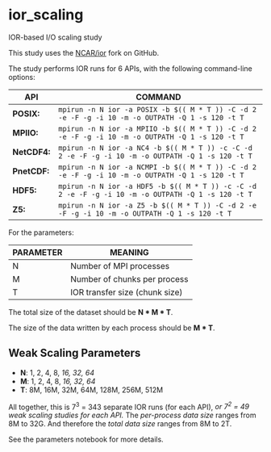 # ior_scaling

IOR-based I/O scaling study

This study uses the [NCAR/ior](https://github.com/NCAR/ior) fork on GitHub.

The study performs IOR runs for 6 APIs, with the following command-line options:

| **API**      | **COMMAND**                                                                                        |
|--------------|----------------------------------------------------------------------------------------------------|
| **POSIX:**   | `mpirun -n N ior -a POSIX -b $(( M * T )) -C -d 2 -e -F -g -i 10 -m -o OUTPATH -Q 1 -s 120 -t T`   |
| **MPIIO:**   | `mpirun -n N ior -a MPIIO -b $(( M * T )) -C -d 2 -e -F -g -i 10 -m -o OUTPATH -Q 1 -s 120 -t T`   |
| **NetCDF4:** | `mpirun -n N ior -a NC4 -b $(( M * T )) -c -C -d 2 -e -F -g -i 10 -m -o OUTPATH -Q 1 -s 120 -t T`  |
| **PnetCDF:** | `mpirun -n N ior -a NCMPI -b $(( M * T )) -C -d 2 -e -F -g -i 10 -m -o OUTPATH -Q 1 -s 120 -t T`   |
| **HDF5:**    | `mpirun -n N ior -a HDF5 -b $(( M * T )) -c -C -d 2 -e -F -g -i 10 -m -o OUTPATH -Q 1 -s 120 -t T` |
| **Z5:**      | `mpirun -n N ior -a Z5 -b $(( M * T )) -C -d 2 -e -F -g -i 10 -m -o OUTPATH -Q 1 -s 120 -t T`      |

For the parameters:

| **PARAMETER** | **MEANING**        |
|---------------|--------------------|
| N | Number of MPI processes        |
| M | Number of chunks per process   |
| T | IOR transfer size (chunk size) |

The total size of the dataset should be **N * M * T**.

The size of the data written by each process should be **M * T**.

## Weak Scaling Parameters

- **N**: 1, 2, 4, 8, *16, 32, 64*
- **M**: 1, 2, 4, 8, *16, 32, 64*
- **T**: 8M, 16M, 32M, 64M, 128M, 256M, 512M

All together, this is 7<sup>3</sup> = 343 separate IOR runs (for each API), _or 7<sup>2</sup> = 49
weak scaling studies for each API._  The _per-process data size_ ranges from 8M to 32G.  And therefore
the _total data size_ ranges from 8M to 2T.

See the parameters notebook for more details.
